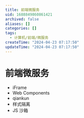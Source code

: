 ```yaml
---
title: 前端微服务
uid: 1688849860861421
archived: false
aliases: []
categories: []
tags:
  - 计算机/前端/微服务
createTime: "2024-04-23 07:17:50"
updateTime: "2024-04-23 07:17:50"
---
```


# 前端微服务

- iFrame
- Web Components
- qiankun
- 样式隔离
- JS 沙箱
